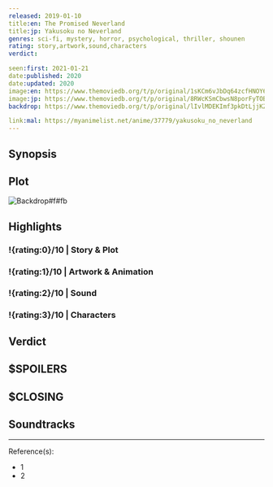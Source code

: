 ```yaml
---
released: 2019-01-10
title:en: The Promised Neverland
title:jp: Yakusoku no Neverland
genres: sci-fi, mystery, horror, psychological, thriller, shounen
rating: story,artwork,sound,characters
verdict:

seen:first: 2021-01-21
date:published: 2020
date:updated: 2020
image:en: https://www.themoviedb.org/t/p/original/1sKCm6vJbDq64zcfHNOY67ltLns.jpg
image:jp: https://www.themoviedb.org/t/p/original/8RWcKSmCbwsN8porFyTOB5e2cDG.jpg
backdrop: https://www.themoviedb.org/t/p/original/lIvlMDEKImf3pkDtLjjKZqRZ5AM.jpg

link:mal: https://myanimelist.net/anime/37779/yakusoku_no_neverland
---
```



## Synopsis

## Plot

![Backdrop#f#fb](link "Source: TMDB")

## Highlights

### !{rating:0}/10 | Story & Plot

### !{rating:1}/10 | Artwork & Animation

### !{rating:2}/10 | Sound

### !{rating:3}/10 | Characters

## Verdict

## $SPOILERS

## $CLOSING

## Soundtracks

***
Reference(s):

- 1
- 2
